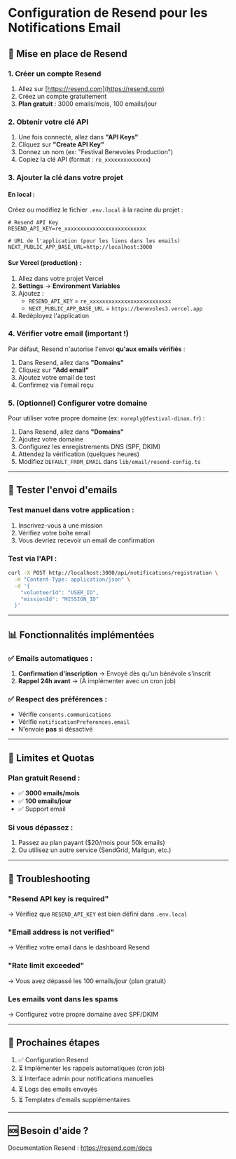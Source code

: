 # Configuration de Resend pour les Notifications Email

## 📧 Mise en place de Resend

### 1. Créer un compte Resend

1. Allez sur [https://resend.com](https://resend.com)
2. Créez un compte gratuitement
3. **Plan gratuit** : 3000 emails/mois, 100 emails/jour

### 2. Obtenir votre clé API

1. Une fois connecté, allez dans **"API Keys"**
2. Cliquez sur **"Create API Key"**
3. Donnez un nom (ex: "Festival Benevoles Production")
4. Copiez la clé API (format : `re_xxxxxxxxxxxxxx`)

### 3. Ajouter la clé dans votre projet

#### **En local** :

Créez ou modifiez le fichier `.env.local` à la racine du projet :

```env
# Resend API Key
RESEND_API_KEY=re_xxxxxxxxxxxxxxxxxxxxxxxxxx

# URL de l'application (pour les liens dans les emails)
NEXT_PUBLIC_APP_BASE_URL=http://localhost:3000
```

#### **Sur Vercel (production)** :

1. Allez dans votre projet Vercel
2. **Settings** → **Environment Variables**
3. Ajoutez :
   - `RESEND_API_KEY` = `re_xxxxxxxxxxxxxxxxxxxxxxxxxx`
   - `NEXT_PUBLIC_APP_BASE_URL` = `https://benevoles3.vercel.app`
4. Redéployez l'application

### 4. Vérifier votre email (important !)

Par défaut, Resend n'autorise l'envoi **qu'aux emails vérifiés** :

1. Dans Resend, allez dans **"Domains"**
2. Cliquez sur **"Add email"** 
3. Ajoutez votre email de test
4. Confirmez via l'email reçu

### 5. (Optionnel) Configurer votre domaine

Pour utiliser votre propre domaine (ex: `noreply@festival-dinan.fr`) :

1. Dans Resend, allez dans **"Domains"**
2. Ajoutez votre domaine
3. Configurez les enregistrements DNS (SPF, DKIM)
4. Attendez la vérification (quelques heures)
5. Modifiez `DEFAULT_FROM_EMAIL` dans `lib/email/resend-config.ts`

---

## 🧪 Tester l'envoi d'emails

### Test manuel dans votre application :

1. Inscrivez-vous à une mission
2. Vérifiez votre boîte email
3. Vous devriez recevoir un email de confirmation

### Test via l'API :

```bash
curl -X POST http://localhost:3000/api/notifications/registration \
  -H "Content-Type: application/json" \
  -d '{
    "volunteerId": "USER_ID",
    "missionId": "MISSION_ID"
  }'
```

---

## 📊 Fonctionnalités implémentées

### ✅ Emails automatiques :

1. **Confirmation d'inscription** → Envoyé dès qu'un bénévole s'inscrit
2. **Rappel 24h avant** → (À implémenter avec un cron job)

### ✅ Respect des préférences :

- Vérifie `consents.communications`
- Vérifie `notificationPreferences.email`
- N'envoie **pas** si désactivé

---

## 🚨 Limites et Quotas

### Plan gratuit Resend :

- ✅ **3000 emails/mois**
- ✅ **100 emails/jour**
- ✅ Support email

### Si vous dépassez :

1. Passez au plan payant ($20/mois pour 50k emails)
2. Ou utilisez un autre service (SendGrid, Mailgun, etc.)

---

## 🔧 Troubleshooting

### "Resend API key is required"

→ Vérifiez que `RESEND_API_KEY` est bien défini dans `.env.local`

### "Email address is not verified"

→ Vérifiez votre email dans le dashboard Resend

### "Rate limit exceeded"

→ Vous avez dépassé les 100 emails/jour (plan gratuit)

### Les emails vont dans les spams

→ Configurez votre propre domaine avec SPF/DKIM

---

## 📝 Prochaines étapes

1. ✅ Configuration Resend
2. ⏳ Implémenter les rappels automatiques (cron job)
3. ⏳ Interface admin pour notifications manuelles
4. ⏳ Logs des emails envoyés
5. ⏳ Templates d'emails supplémentaires

---

## 🆘 Besoin d'aide ?

Documentation Resend : https://resend.com/docs

